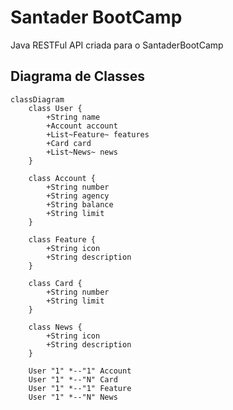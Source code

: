 # Santader BootCamp 
Java RESTFul API criada para o SantaderBootCamp

## Diagrama de Classes

```mermaid
classDiagram
    class User {
        +String name
        +Account account
        +List~Feature~ features
        +Card card
        +List~News~ news
    }

    class Account {
        +String number
        +String agency
        +String balance
        +String limit
    }

    class Feature {
        +String icon
        +String description
    }

    class Card {
        +String number
        +String limit
    }

    class News {
        +String icon
        +String description
    }

    User "1" *--"1" Account
    User "1" *--"N" Card
    User "1" *--"1" Feature
    User "1" *--"N" News
```
